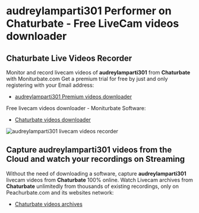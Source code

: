 # audreylamparti301 Performer on Chaturbate - Free LiveCam videos downloader

## Chaturbate Live Videos Recorder

Monitor and record livecam videos of **audreylamparti301** from **Chaturbate** with Moniturbate.com
Get a premium trial for free by just and only registering with your Email address:
* [audreylamparti301 Premium videos downloader](https://moniturbate.com/request-demo-licence-key.html)

Free livecam videos downloader - Moniturbate Software:
* [Chaturbate videos downloader](https://moniturbate.com/moniturbate-download-software.html)

![audreylamparti301 livecam videos recorder](https://peachurnet.com/templates/moniturbate-software.png)


## Capture audreylamparti301 videos from the Cloud and watch your recordings on Streaming

Without the need of downloading a software, capture **audreylamparti301** livecam videos from **Chaturbate** 100% online.
Watch Livecam archives from **Chaturbate** unlimitedly from thousands of existing recordings, only on Peachurbate.com and its websites network:
* [Chaturbate videos archives](https://peachurnet.com/)